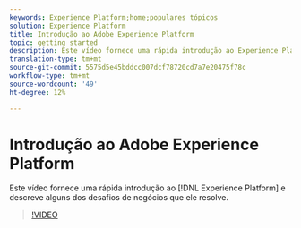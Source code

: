 ```yaml
---
keywords: Experience Platform;home;populares tópicos
solution: Experience Platform
title: Introdução ao Adobe Experience Platform
topic: getting started
description: Este vídeo fornece uma rápida introdução ao Experience Platform e descreve os desafios de negócios que ele resolve.
translation-type: tm+mt
source-git-commit: 5575d5e45bddcc007dcf78720cd7a7e20475f78c
workflow-type: tm+mt
source-wordcount: '49'
ht-degree: 12%

---
```



# Introdução ao Adobe Experience Platform

Este vídeo fornece uma rápida introdução ao [!DNL Experience Platform] e descreve alguns dos desafios de negócios que ele resolve.

>[!VIDEO](https://video.tv.adobe.com/v/32797?quality=12&learn=on)